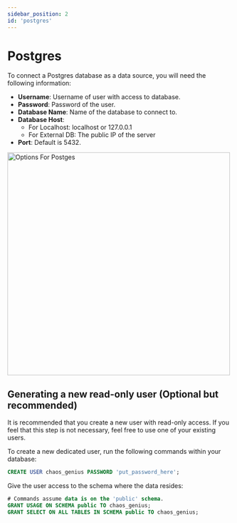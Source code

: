 ```yaml
---
sidebar_position: 2
id: 'postgres'
---
```


# Postgres

To connect a Postgres database as a data source, you will need the following information:

* **Username**: Username of user with access to database.
* **Password**: Password of the user.
* **Database Name**: Name of the database to connect to.
* **Database Host**:
    * For Localhost: localhost or 127.0.0.1
    * For External DB: The public IP of the server 
* **Port**: Default is 5432.

<img alt="Options For Postges" src="/img/connecting-to-data-sources/postgres.png" width="500" />


## Generating a new read-only user (Optional but recommended)

It is recommended that you create a new user with read-only access. If you feel that this step is not necessary, feel free to use one of your existing users.

To create a new dedicated user, run the following commands within your database:
```sql
CREATE USER chaos_genius PASSWORD 'put_password_here';
```
Give the user access to the schema where the data resides:
```sql
# Commands assume data is on the 'public' schema. 
GRANT USAGE ON SCHEMA public TO chaos_genius;
GRANT SELECT ON ALL TABLES IN SCHEMA public TO chaos_genius;
```
